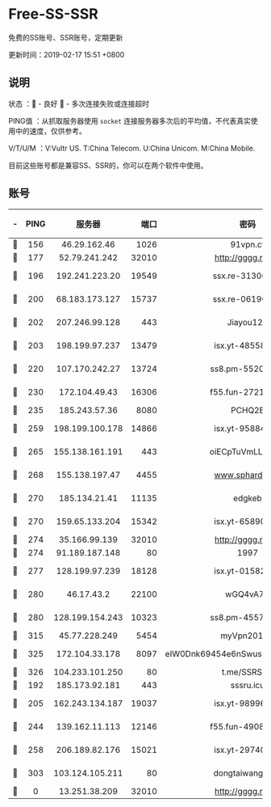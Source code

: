 # Free-SS-SSR

免费的SS账号、SSR账号，定期更新

更新时间：2019-02-17 15:51 +0800

## 说明

状态     ：🙂 - 良好 🙁 - 多次连接失败或连接超时

PING值   ：从抓取服务器使用 `socket` 连接服务器多次后的平均值，不代表真实使用中的速度，仅供参考。

V/T/U/M  ：V:Vultr US. T:China Telecom. U:China Unicom. M:China Mobile.

目前这些账号都是兼容SS、SSR的，你可以在两个软件中使用。

## 账号

|-|PING|服务器|端口|密码|加密方式|区域|V/T/U/M|
|:----:|:----:|:-----:|-----:|:----:|:----:|:----:|:----:|
|🙂|156|46.29.162.46|1026|91vpn.cf|rc4-md5|RU|8↑/10↑/9↑/10↑|
|🙂|177|52.79.241.242|32010|http://gggg.rocks|chacha20|KR|10↑/10↑/10↑/10↑|
|🙂|196|192.241.223.20|19549|ssx.re-31306029|aes-256-cfb|US|10↑/10↑/10↑/10↑|
|🙂|200|68.183.173.127|15737|ssx.re-06190074|aes-256-cfb|US|10↑/10↑/10↑/10↑|
|🙂|202|207.246.99.128|443|Jiayou123|aes-256-cfb|US|7↑/10↑/10↑/10↑|
|🙂|203|198.199.97.237|13479|isx.yt-48558192|aes-256-cfb|US|9↑/9↑/9↑/9↑|
|🙂|220|107.170.242.27|13724|ss8.pm-55209281|aes-256-cfb|US|10↑/10↑/10↑/10↑|
|🙂|230|172.104.49.43|16306|f55.fun-27213111|aes-256-cfb|SG|10↑/10↑/10↑/10↑|
|🙂|235|185.243.57.36|8080|PCHQ2E|rc4-md5|US|9↑/10↑/10↑/10↑|
|🙂|259|198.199.100.178|14866|isx.yt-95884193|aes-256-cfb|US|9↑/9↑/9↑/9↑|
|🙂|265|155.138.161.191|443|oiECpTuVmLLxk4Ts|aes-256-cfb|US|8↑/10↑/10↑/10↑|
|🙂|268|155.138.197.47|4455|www.sphard.com|aes-256-cfb|US|7↑/10↑/10↑/10↑|
|🙂|270|185.134.21.41|11135|edgkeb|aes-256-cfb|GB|10↑/10↑/10↑/10↑|
|🙂|270|159.65.133.204|15342|isx.yt-65890670|aes-256-cfb|SG|9↑/9↑/9↑/9↑|
|🙂|274|35.166.99.139|32010|http://gggg.rocks|chacha20|US|10↑/10↑/10↑/10↑|
|🙂|274|91.189.187.148|80|1997|chacha20|US|10↑/10↑/10↑/10↑|
|🙂|277|128.199.97.239|18128|isx.yt-01582409|aes-256-cfb|SG|9↑/9↑/9↑/9↑|
|🙂|280|46.17.43.2|22100|wGQ4vA7D|aes-256-gcm|RU|6↓/10↑/10↑/10↑|
|🙂|280|128.199.154.243|10323|ss8.pm-45572550|aes-256-cfb|SG|9↑/9↑/9↑/9↑|
|🙂|315|45.77.228.249|5454|myVpn2019[]|rc4-md5|GB|10↑/10↑/10↑/10↑|
|🙂|325|172.104.33.178|8097|eIW0Dnk69454e6nSwuspv9DmS201tQ0D|aes-256-cfb|SG|10↑/10↑/10↑/10↑|
|🙂|326|104.233.101.250|80|t.me/SSRSUB|rc4-md5|CA|10↑/10↑/10↑/10↑|
|🙂|192|185.173.92.181|443|sssru.icu|rc4-md5|RU|10↑/10↑/10↑/10↑|
|🙂|205|162.243.134.187|19037|isx.yt-98996106|aes-256-cfb|US|9↑/9↑/9↑/9↑|
|🙂|244|139.162.11.113|12146|f55.fun-49081960|aes-256-cfb|SG|10↑/10↑/10↑/10↑|
|🙂|258|206.189.82.176|15021|isx.yt-29740251|aes-256-cfb|SG|9↑/9↑/9↑/9↑|
|🙂|303|103.124.105.211|80|dongtaiwang.com|aes-256-cfb|US|10↑/10↑/10↑/10↑|
|🙁|0|13.251.38.209|32010|http://gggg.rocks|chacha20|SG|7↓/8↓/9↓/9↑|
